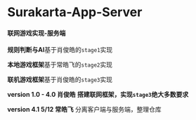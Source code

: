 # Surakarta-App-Server

#### 联网游戏实现-服务端

**规则判断与AI**基于肖俊皓的`stage1`实现

**本地游戏框架**基于常皓飞的`stage2`实现

**联机游戏框架**基于肖俊皓的`stage3`实现



**version 1.0 - 4.0  肖俊皓**  **搭建联网框架，实现`stage3`绝大多数要求**

**version 4.1  5/12  常皓飞**  分离客户端与服务端，整理仓库

